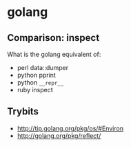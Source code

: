 # golang

## Comparison: inspect

What is the golang equivalent of:

* perl data::dumper
* python pprint
* python `__repr__`
* ruby inspect

## Trybits

* http://tip.golang.org/pkg/os/#Environ
* http://golang.org/pkg/reflect/
